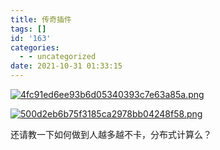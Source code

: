```yaml
---
title: 传奇插件
tags: []
id: '163'
categories:
  - - uncategorized
date: 2021-10-31 01:33:15
---
```


[![4fc91ed6ee93b6d05340393c7e63a85a.png](https://ci.cncn3.cn/4fc91ed6ee93b6d05340393c7e63a85a.png)](https://img.cncn3.cn/image/WxG1)

[![500d2eb6b75f3185ca2978bb04248f58.png](https://ci.cncn3.cn/500d2eb6b75f3185ca2978bb04248f58.png)](https://img.cncn3.cn/image/WNk7)

还请教一下如何做到人越多越不卡，分布式计算么？